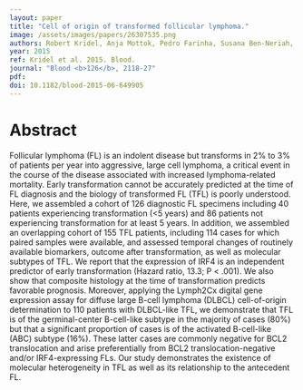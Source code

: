 ```yaml
---
layout: paper
title: "Cell of origin of transformed follicular lymphoma."
image: /assets/images/papers/26307535.png
authors: Robert Kridel, Anja Mottok, Pedro Farinha, Susana Ben-Neriah, Daisuke Ennishi, Yvonne Zheng, Elizabeth A Chavez, Hennady P Shulha, King Tan, Fong Chun Chan, Merrill Boyle, Barbara Meissner, Adele Telenius, Laurie H Sehn, Marco A Marra, Sohrab P Shah, Christian Steidl, Joseph M Connors, David W Scott, Randy D Gascoyne
year: 2015
ref: Kridel et al. 2015. Blood.
journal: "Blood <b>126</b>, 2118-27"
pdf: 
doi: 10.1182/blood-2015-06-649905
---
```


# Abstract

Follicular lymphoma (FL) is an indolent disease but transforms in 2% to 3% of patients per year into aggressive, large cell lymphoma, a critical event in the course of the disease associated with increased lymphoma-related mortality. Early transformation cannot be accurately predicted at the time of FL diagnosis and the biology of transformed FL (TFL) is poorly understood. Here, we assembled a cohort of 126 diagnostic FL specimens including 40 patients experiencing transformation (<5 years) and 86 patients not experiencing transformation for at least 5 years. In addition, we assembled an overlapping cohort of 155 TFL patients, including 114 cases for which paired samples were available, and assessed temporal changes of routinely available biomarkers, outcome after transformation, as well as molecular subtypes of TFL. We report that the expression of IRF4 is an independent predictor of early transformation (Hazard ratio, 13.3; P < .001). We also show that composite histology at the time of transformation predicts favorable prognosis. Moreover, applying the Lymph2Cx digital gene expression assay for diffuse large B-cell lymphoma (DLBCL) cell-of-origin determination to 110 patients with DLBCL-like TFL, we demonstrate that TFL is of the germinal-center B-cell-like subtype in the majority of cases (80%) but that a significant proportion of cases is of the activated B-cell-like (ABC) subtype (16%). These latter cases are commonly negative for BCL2 translocation and arise preferentially from BCL2 translocation-negative and/or IRF4-expressing FLs. Our study demonstrates the existence of molecular heterogeneity in TFL as well as its relationship to the antecedent FL.

